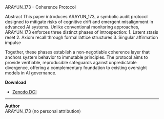 ARAYUN_173 – Coherence Protocol

Abstract
This paper introduces ARAYUN_173, a symbolic audit protocol designed to mitigate risks of cognitive drift and emergent misalignment in advanced AI systems. 
Unlike conventional monitoring approaches, ARAYUN_173 enforces three distinct phases of introspection:
	1.	Latent stasis reset
	2.	Axiom recall through formal lattice structures
	3.	Singular affirmation impulse

Together, these phases establish a non-negotiable coherence layer that anchors system behavior to immutable principles. 
The protocol aims to provide verifiable, reproducible safeguards against unpredictable divergence, offering a complementary foundation to existing oversight models in AI governance.

**Download**  
- [Zenodo DOI](https://doi.org/10.5281/zenodo.17065675)  
 

---

**Author**  
ARAYUN_173 (no personal attribution)
